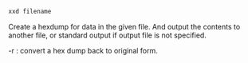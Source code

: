 ```bash
xxd filename
```

Create a hexdump for data in the given file. And output the contents to another file, or standard output if output file is not specified.

-r      : convert a hex dump back to original form.
